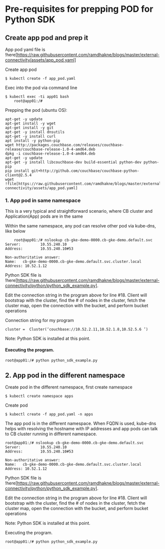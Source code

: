 # Pre-requisites for prepping POD for Python SDK

## Create app pod and prep it

App pod yaml file is !here[https://raw.githubusercontent.com/ramdhakne/blogs/master/external-connectivity/assets/app_pod.yaml]

Create app pod 

```
$ kubectl create -f app_pod.yaml

```

Exec into the pod via command line

```
$ kubectl exec -ti app01 bash
	root@app01:/#
```

Prepping the pod (ubuntu OS):
 
```
apt-get -y update
apt-get install -y wget
apt-get install -y git
apt-get -y install dnsutils
apt-get -y install curl
apt install -y python-pip
wget http://packages.couchbase.com/releases/couchbase-release/couchbase-release-1.0-4-amd64.deb
dpkg -i couchbase-release-1.0-4-amd64.deb
apt-get -y update
apt-get -y install libcouchbase-dev build-essential python-dev python-pip
pip install git+http://github.com/couchbase/couchbase-python-client@2.5.4
wget !file[https://raw.githubusercontent.com/ramdhakne/blogs/master/external-connectivity/assets/app_pod.yaml]
```

### 1. App pod in same namespace

This is a very typical and straightforward scenario, where CB cluster and Application(App) pods are in the same

Within the same namespace, any pod can resolve other pod via kube-dns, like below

```
	root@app01:/# nslookup cb-gke-demo-0000.cb-gke-demo.default.svc
Server:         10.55.240.10
Address:        10.55.240.10#53

Non-authoritative answer:
Name:   cb-gke-demo-0000.cb-gke-demo.default.svc.cluster.local
Address: 10.52.1.12
```


Python SDK file is !here[https://raw.githubusercontent.com/ramdhakne/blogs/master/external-connectivity/python/python_sdk_example.py].

Edit the connection string in the program above for line #18. Client will bootstrap with the cluster, find the # of nodes in the cluster, fetch the cluster map, open the connection with the bucket, and perform bucket operations 

Connection string for my program

```
cluster =  Cluster(‘couchbase://10.52.2.11,10.52.1.8,10.52.5.6 ’)
```

Note: Python SDK is installed at this point.

#### Executing the program.

```
root@app01:/# python python_sdk_example.py
```

## 2. App pod in the different namespace
	
Create pod in the different namespace, first create namespace

```
$ kubectl create namespace apps
``` 

Create pod

```
$ kubectl create -f app_pod.yaml -n apps
```

The app pod is in the different namespace. When FQDN is used, kube-dns helps with resolving the hostname with IP addresses and app pods can talk to CB cluster running in different namespace.

```
root@app01:/# nslookup cb-gke-demo-0000.cb-gke-demo.default.svc
Server:         10.55.240.10
Address:        10.55.240.10#53

Non-authoritative answer:
Name:   cb-gke-demo-0000.cb-gke-demo.default.svc.cluster.local
Address: 10.52.1.12
```

Python SDK file is !here[https://raw.githubusercontent.com/ramdhakne/blogs/master/external-connectivity/python/python_sdk_example.py].

Edit the connection string in the program above for line #18. Client will bootstrap with the cluster, find the # of nodes in the cluster, fetch the cluster map, open the connection with the bucket, and perform bucket operations 

Note: Python SDK is installed at this point.

Executing the program.

```
root@app01:/# python python_sdk_example.py
```





